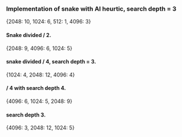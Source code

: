 ### Implementation of snake with AI heurtic, search depth = 3
{2048: 10, 1024: 6, 512: 1, 4096: 3}

#### Snake divided / 2. 
{2048: 9, 4096: 6, 1024: 5}

#### snake divided / 4, search depth = 3.
{1024: 4, 2048: 12, 4096: 4}

#### / 4 with search depth 4. 
{4096: 6, 1024: 5, 2048: 9}

#### search depth 3. 
{4096: 3, 2048: 12, 1024: 5}